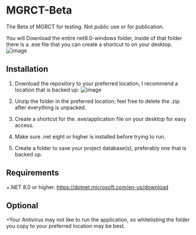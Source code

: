 # MGRCT-Beta
The Beta of MGRCT for testing. Not public use or for publication. 

You will Download the entire net8.0-windows folder, inside of that folder there is a .exe file that you can create a shortcut to on your desktop. 
![image](https://github.com/user-attachments/assets/0ebea408-9951-4b10-a723-21cfa4db4b12)

Installation
------------

1) Download the repository to your preferred location, I recommend a location that is backed up:
![image](https://github.com/user-attachments/assets/5f493147-e9f4-40e1-b094-47fdd131d46a)

2) Unzip the folder in the preferred location; feel free to delete the .zip after everything is unpacked.

3) Create a shortcut for the .exe/application file on your desktop for easy access.

4) Make sure .net eight or higher is installed before trying to run.

5) Create a folder to save your project database(s), preferably one that is backed up.

   
Requirements
------------
+.NET 8.0 or higher. 
https://dotnet.microsoft.com/en-us/download

Optional
--------
+Your Antivirus may not like to run the application, so whitelisting the folder you copy to your preferred location may be best.

